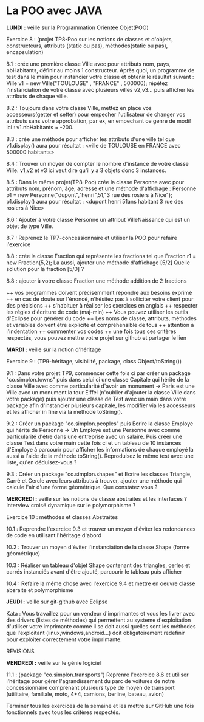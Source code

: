 
La POO avec JAVA
===

**LUNDI :**
veille sur la Programmation Orientée Objet(POO)

Exercice 8 : (projet TP8-Poo sur les notions de classes et d'objets, constructeurs, attributs (static ou pas), méthodes(static ou pas), encapsulation)

8.1 : crée une première classe Ville avec pour attributs nom, pays, nbHabitants, définir au moins 1 constructeur. Après quoi, un programme de test dans le main pour instancier votre classe et obtenir le résultat suivant : Ville v1 = new Ville("TOULOUSE" , "FRANCE" , 500000); répétez l'instanciation de votre classe avec plusieurs villes v2,v3... puis afficher les attributs de chaque ville.

8.2 : Toujours dans votre classe Ville, mettez en place vos accesseurs(getter et setter) pour empecher l'utilisateur de changer vos attributs sans votre approbation, par ex, en empechant ce genre de modif ici : v1.nbHabitants = -200.

8.3 : crée une méthode pour afficher les attributs d'une ville tel que v1.display() aura pour résultat : <ville de TOULOUSE en FRANCE avec 500000 habitants>

8.4 : Trouver un moyen de compter le nombre d'instance de votre classe Ville. v1,v2 et v3 ici veut dire qu'il y a 3 objets donc 3 instances.

8.5 : Dans le même projet(TP8-Poo) crée la classe Personne avec pour attributs nom, prénom, âge, adresse et une méthode d'affichage : Personne p1 = new Personne("dupont","henri",51,"3 rue des rosiers à Nice");
p1.display() aura pour résultat : <dupont henri 51ans habitant 3 rue des rosiers à Nice>

8.6 : Ajouter à votre classe Personne un attribut VilleNaissance qui est un objet de type Ville.

8.7 : Reprenez le TP7-concessionnaire et utiliser la POO pour refaire l'exercice

8.8 : crée la classe Fraction qui représente les fractions tel que Fraction r1 = new Fraction(5,2); La aussi, ajouter une méthode d'affichage [5/2] Quelle solution pour la fraction [5/0] ?

8.8 : ajouter à votre classe Fraction une méthode addition de 2 fractions 

++ vos programmes doivent précisemment répondre aux besoins exprimé
++ en cas de doute sur l'énoncé, n'hésitez pas à solliciter votre client pour des précisions
++ s'habituer à réaliser les exercices en anglais
++ respecter les règles d'écriture de code (maj-min)
++ Vous pouvez utiliser les outils d'Eclipse pour générer du code
++ Les noms de classe, attributs, méthodes et variables doivent être explicite et compréhensible de tous
++ attention à l'indentation
++ commenter vos codes
++ une fois tous ces critères respectés, vous pouvez mettre votre projet sur github et partager le lien


**MARDI :**
veille sur la notion d'héritage   

Exercice 9 : (TP9-héritage, visibilité, package, class Object/toString())

9.1 : Dans votre projet TP9, commencer cette fois ci par créer un package "co.simplon.towns" puis dans celui ci une classe Capitale qui hérite de la classe Ville avec comme particularité d'avoir un monument -> Paris est une Ville avec un monument la tour Eiffel (n'oublier d'ajouter la classe Ville dans votre package) puis ajouter une classe de Test avec un main dans votre package afin d'instancier plusieurs capitale, les modifier via les accesseurs et les afficher in fine via la méthode toString().

9.2 : Créer un package "co.simplon.peoples" puis Ecrire la classe Employe qui hérite de Personne -> Un Employé est une Personne avec comme particularité d'être dans une entreprise avec un salaire. Puis créer une classe Test dans votre main cette fois ci et un tableau de 10 instances d'Employe à parcourir pour afficher les informations de chaque employé la aussi à l'aide de la méthode toString(). Reproduisez le même test avec une liste, qu'en déduisez-vous ?

9.3 : Créer un package "co.simplon.shapes" et Ecrire les classes Triangle, Carré et Cercle avec leurs attributs à trouver, ajouter une méthode qui calcule l'air d'une forme géométrique. Que constatez vous ?

**MERCREDI :**
veille sur les notions de classe abstraites et les interfaces
? Interview croisé dynamique sur le polymorphisme ?

Exercice 10 : méthodes et classes Abstraites

10.1 : Reprendre l'exercice 9.3 et trouver un moyen d'éviter les redondances de code en utilisant l'héritage d'abord

10.2 : Trouver un moyen d'éviter l'instanciation de la classe Shape (forme géométrique)

10.3 : Réaliser un tableau d'objet Shape contenant des triangles, cerles et carrés instanciés avant d'être ajouté, parcourir le tableau puis afficher

10.4 : Refaire la même chose avec l'exercice 9.4 et mettre en oeuvre classe absraite et polymorphisme

**JEUDI :**
veille sur git-github avec Eclipse

Kata : Vous travaillez pour un vendeur d'imprimantes et vous les livrer avec des drivers (listes de méthodes) qui permettent au systeme d'exploitation d'utiliser votre imprimante comme il se doit aussi quelles sont les méthodes que l'exploitant (linux,windows,android...) doit obligatoirement redefinir pour exploiter correctement votre imprimante.

REVISIONS

**VENDREDI :**
veille sur le génie logiciel

11.1 : (package "co.simplon.transports") Reprenre l'exercice 8.6 et utiliser l'héritage pour gérer l'agrandissement du parc de voitures de notre concessionnaire comprenant plusieurs type de moyen de transport (utilitaire, familiale, moto, 4*4, camions, berline, bateau, avion)


Terminer tous les exercices de la semaine et les mettre sur GitHub une fois fonctionnels avec tous les critères respectés.
